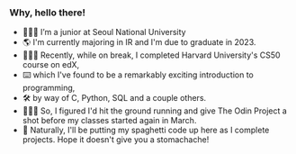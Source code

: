 ### Why, hello there! 

- 👨🏼‍🎓 I’m a junior at Seoul National University
- 🌎 I'm currently majoring in IR and I'm due to graduate in 2023.
- 👨🏻‍💻 Recently, while on break, I completed Harvard University's CS50 course on edX,
- ⌨️ which I've found to be a remarkably exciting introduction to programming, 
- 🛠 by way of C, Python, SQL and a couple others.
- 🏃🏻‍♂️ So, I figured I'd hit the ground running and give The Odin Project a shot before my classes started again in March.
- 🍝 Naturally, I'll be putting my spaghetti code up here as I complete projects. Hope it doesn't give you a stomachache! 
